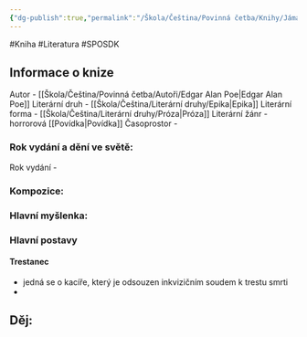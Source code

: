 ```yaml
---
{"dg-publish":true,"permalink":"/Škola/Čeština/Povinná četba/Knihy/Jáma a Kyvadlo/","created":"2023-11-28T12:00:23.216+01:00","updated":"2024-05-19T20:15:02.361+02:00"}
---
```


#Kniha #Literatura #SPOSDK
## Informace o knize
Autor - [[Škola/Čeština/Povinná četba/Autoři/Edgar Alan Poe\|Edgar Alan Poe]]
Literární druh - [[Škola/Čeština/Literární druhy/Epika\|Epika]]
Literární forma - [[Škola/Čeština/Literární druhy/Próza\|Próza]]
Literární žánr - horrorová [[Povídka\|Povídka]]
Časoprostor -
### Rok vydání a dění ve světě:
Rok vydání -
### Kompozice: 

### Hlavní myšlenka:
### Hlavní postavy
#### Trestanec
- jedná se o kacíře, který je odsouzen inkvizičním soudem k trestu smrti
- 
## Děj: